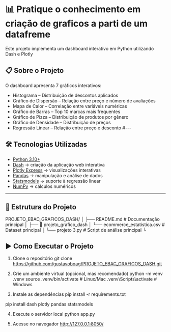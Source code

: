 # 📊 Pratique o conhecimento em criação de graficos a parti de um datafreme

Este projeto implementa um dashboard interativo em Python utilizando Dash e Plotly

## 📋 Sobre o Projeto

O dashboard apresenta 7 gráficos interativos:
- Histograma – Distribuição de descontos aplicados
- Gráfico de Dispersão – Relação entre preço e número de avaliações
- Mapa de Calor – Correlação entre variáveis numéricas
- Gráfico de Barras – Top 10 marcas mais frequentes
- Gráfico de Pizza – Distribuição de produtos por gênero
- Gráfico de Densidade – Distribuição de preços
- Regressão Linear – Relação entre preço e desconto
#---

## 🛠️ Tecnologias Utilizadas

- [Python 3.10+](https://www.python.org/)  
- [Dash](https://dash.plotly.com/) → criação da aplicação web interativa  
- [Plotly Express](https://plotly.com/python/plotly-express/) → visualizações interativas  
- [Pandas](https://pandas.pydata.org/) → manipulação e análise de dados  
- [Statsmodels](https://www.statsmodels.org/stable/index.html) → suporte à regressão linear  
- [NumPy](https://numpy.org/) → cálculos numéricos  

---

## 📁 Estrutura do Projeto
PROJETO_EBAC_GRAFICOS_DASH/
│
├── README.md                  # Documentação principal
│
├── 📂 projeto_grafico_dash
│   └── ecommerce_estatistica.csv   # Dataset principal
│   └── projeto 3.py              # Script de análise principal
└


## ▶️ Como Executar o Projeto
1. Clone o repositório
git clone https://github.com/gustavoboag/PROJETO_EBAC_GRAFICOS_DASH.git

2. Crie um ambiente virtual (opcional, mas recomendado)
python -m venv .venv
source .venv/bin/activate   # Linux/Mac
.venv\Scripts\activate      # Windows

3. Instale as dependências
pip install -r requirements.txt



pip install dash plotly pandas statsmodels

4. Execute o servidor local
python app.py

5. Acesse no navegador
http://127.0.0.1:8050/
